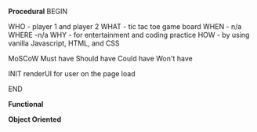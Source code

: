 **Procedural**
BEGIN

WHO - player 1 and player 2
WHAT - tic tac toe game board 
WHEN - n/a
WHERE -n/a 
WHY - for entertainment and coding practice 
HOW - by using vanilla Javascript, HTML, and CSS

MoSCoW
    Must have
    Should have
    Could have
    Won't have

INIT
    renderUI for user on the page load








END

**Functional**











**Object Oriented**